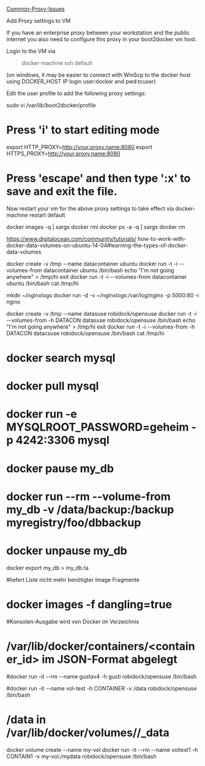 [Common-Proxy-Issues ](https://github.com/docker/kitematic/wiki/Common-Proxy-Issues-&-Fixes)

Add Proxy settings to VM

If you have an enterprise proxy between your workstation and the public internet you also need to configure
this proxy in your boot2docker vm host.

Login to the VM via 
> docker-machine ssh default

(on windows, it may be easier to connect 
with WinScp to the docker host using DOCKER_HOST IP login user:docker and pwd:tcuser)

Edit the user profile to add the following proxy settings:

sudo vi /var/lib/boot2docker/profile

# Press 'i' to start editing mode
export HTTP_PROXY=http://your.proxy.name:8080
export HTTPS_PROXY=http://your.proxy.name:8080
# Press 'escape' and then type ':x' to save and exit the file. 

Now restart your vm for the above proxy settings to take effect via
docker-machine restart default



docker  images  -q  | xargs docker  rmi
docker ps -a -q  | xargs docker rm

https://www.digitalocean.com/community/tutorials/
 how-to-work-with-docker-data-volumes-on-ubuntu-14-04#learning-the-types-of-docker-data-volumes
 
docker create -v /tmp --name datacontainer ubuntu
docker run -t -i --volumes-from datacontainer ubuntu /bin/bash
echo "I'm not going anywhere" > /tmp/hi
exit
docker run -t -i --volumes-from datacontainer ubuntu /bin/bash
cat /tmp/hi

mkdir ~/nginxlogs
docker run -d -v ~/nginxlogs:/var/log/nginx -p 5000:80 -i nginx


docker create -v /tmp --name datasuse robidock/opensuse 
docker run -t -i --volumes-from -h DATACON datasuse robidock/opensuse   /bin/bash
echo "I'm not going anywhere" > /tmp/hi
exit
docker run -t -i --volumes-from -h DATACON datacsuse robidock/opensuse  /bin/bash
cat /tmp/hi


# docker search mysql
# docker pull mysql
# docker run -e MYSQLROOT_PASSWORD=geheim -p 4242:3306 mysql

# docker pause my_db
# docker run --rm --volume-from my_db  -v /data/backup:/backup  myregistry/foo/dbbackup
# docker unpause my_db

docker export my_db  > my_db.ta


#liefert Liste nicht mehr benötigter Image Fragmente
# docker images -f dangling=true 

#Konsolen-Ausgabe wird von Docker im Verzeichnis 
# /var/lib/docker/containers/<container_id> im JSON-Format abgelegt

#docker run -it --rm --name gustav4 -h gusti robidock/opensuse  /bin/bash

#docker run -it --name vol-test -h CONTAINER -v /data robidock/opensuse  /bin/bash
#  /data  in /var/lib/docker/volumes/<VOLUME>/_data

docker volume create  --name my-vol
docker run -it --rm --name voltest1 -h CONTAIN1 -v my-vol:/mydata robidock/opensuse /bin/bash

